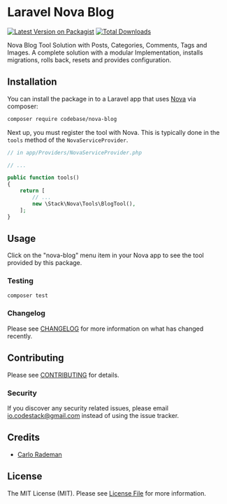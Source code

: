 # Laravel Nova Blog

[![Latest Version on Packagist](https://img.shields.io/packagist/v/codebase/nova-blog.svg?style=flat-square)](https://packagist.org/packages/codebase/nova-blog)
[![Total Downloads](https://img.shields.io/packagist/dt/codebase/nova-blog.svg?style=flat-square)](https://packagist.org/packages/codebase/nova-blog)


Nova Blog Tool Solution with Posts, Categories, Comments, Tags and Images. A complete solution with a modular Implementation, installs migrations, rolls back, resets and provides configuration.

## Installation

You can install the package in to a Laravel app that uses [Nova](https://nova.laravel.com) via composer:

```bash
composer require codebase/nova-blog
```

Next up, you must register the tool with Nova. This is typically done in the `tools` method of the `NovaServiceProvider`.

```php
// in app/Providers/NovaServiceProvider.php

// ...

public function tools()
{
    return [
        // ...
        new \Stack\Nova\Tools\BlogTool(),
    ];
}
```

## Usage

Click on the "nova-blog" menu item in your Nova app to see the tool provided by this package.

### Testing

``` bash
composer test
```

### Changelog

Please see [CHANGELOG](CHANGELOG.md) for more information on what has changed recently.

## Contributing

Please see [CONTRIBUTING](CONTRIBUTING.md) for details.

### Security

If you discover any security related issues, please email io.codestack@gmail.com instead of using the issue tracker.

## Credits

- [Carlo Rademan](https://github.com/CodeStacked)

## License

The MIT License (MIT). Please see [License File](LICENSE.md) for more information.
